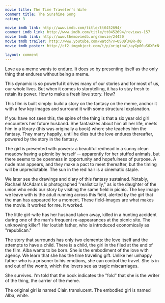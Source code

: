 ```yaml
---
movie title: The Time Traveler's Wife
comment title: The Sunshine Song
rating: 3

movie imdb link: http://www.imdb.com/title/tt0452694/
comment imdb link: http://www.imdb.com/title/tt0452694/reviews-157
movie tmdb link: http://www.themoviedb.org/movie/24420
movie tmdb trailer: http://www.youtube.com/watch?v=USUDlMBR-dQ
movie tmdb poster: http://cf2.imgobject.com/t/p/original/ayGp00uS6XRrNfbR59XWrJh9jpC.jpg

layout: comment
---
```


Love as a meme wants to endure. It does so by presenting itself as the only thing that endures without being a meme.

This dynamic is so powerful it drives many of our stories and for most of us, our whole lives. But when it comes to storytelling, it has to stay fresh to retain its power. How to make a fresh love story. How?

This film is built simply: build a story on the fantasy on the meme, anchor it with a few key images and surround it with some structural explanation.

If you have not seen this, the spine of the thing is that a six year old girl encounters her future husband. She fantasizes about him all her life, meets him in a library (this was originally a book) where she teaches him the fantasy. They marry happily, until he dies but the love endures thereafter, powered by the story in the fantasy.

The girl is presented with powers: a beautiful redhead in a sunny clean meadow having a picnic by herself -- apparently for her stuffed animals, but there seems to be openness in opportunity and hopefulness of purpose. A nude man appears, and they make a pact to meet thereafter, but the timing will be unpredictable. The sun in the red hair is a cinematic staple.

We later see the drawings and diary of this fantasy sustained. Notably, Rachael McAdams is photographed "realistically," as is the daughter of the union who ends our story by visiting the same field in picnic. The key image we leave with is the adult running across this field, alerted by the girl that the man has appeared for a moment. These field-images are what makes the movie. It worked for me. It worked.

The little girl-wife has her husband taken away, killed in a hunting accident during one of the man's frequent re-appearances at the picnic site. The unknowing killer? Her loutish father, who is introduced economically as "republican."

The story that surrounds has only two elements: the love itself and the attempts to have a child. There is a child, the girl in the filed at the end of the film. Alba wants to be born. She is the embodiment of the love with agency. We learn that she has the time traveling gift. Unlike her unhappy father who is a prisoner to his emotions, she can control the travel. She is in and out of the womb, which the lovers see as tragic miscarriages. 

She survives. I'm told that the book indicates the "fold" that she is the writer of the thing, the carrier of the meme.

The original girl is named Clair, translucent. The embodied girl is named Alba, white.